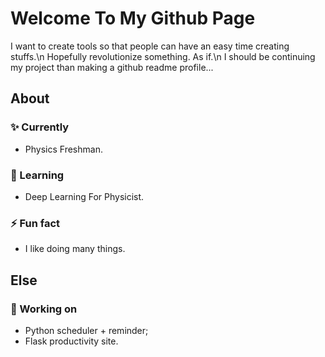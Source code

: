 # Welcome To My Github Page
I want to create tools so that people can have an easy time creating stuffs.\n
Hopefully revolutionize something. As if.\n
I should be continuing my project than making a github readme profile...

## About
### ✨ Currently
- Physics Freshman.

### 🌱 Learning 
- Deep Learning For Physicist.

### ⚡ Fun fact
- I like doing many things.

## Else
### 🔭 Working on 
- Python scheduler + reminder;
- Flask productivity site.

